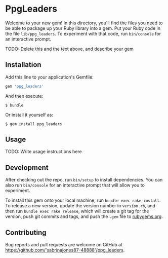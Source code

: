 # PpgLeaders

Welcome to your new gem! In this directory, you'll find the files you need to be able to package up your Ruby library into a gem. Put your Ruby code in the file `lib/ppg_leaders`. To experiment with that code, run `bin/console` for an interactive prompt.

TODO: Delete this and the text above, and describe your gem

## Installation

Add this line to your application's Gemfile:

```ruby
gem 'ppg_leaders'
```

And then execute:

    $ bundle

Or install it yourself as:

    $ gem install ppg_leaders

## Usage

TODO: Write usage instructions here

## Development

After checking out the repo, run `bin/setup` to install dependencies. You can also run `bin/console` for an interactive prompt that will allow you to experiment.

To install this gem onto your local machine, run `bundle exec rake install`. To release a new version, update the version number in `version.rb`, and then run `bundle exec rake release`, which will create a git tag for the version, push git commits and tags, and push the `.gem` file to [rubygems.org](https://rubygems.org).

## Contributing

Bug reports and pull requests are welcome on GitHub at https://github.com/'sabrinajones87-48888'/ppg_leaders.

